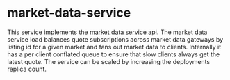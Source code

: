 # market-data-service

This service implements the [market data service api](https://github.com/ettec/open-trading-platform/blob/master/protobuf/services/marketdataservice.proto).  The market data service load balances quote subscriptions across market data gateways by listing id for a given market and fans out market data to clients.  Internally it has a per client conflated queue to ensure that slow clients always get the latest quote.  The service can be scaled by increasing the deployments replica count.

